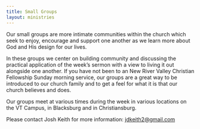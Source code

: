 ```yaml
---
title: Small Groups
layout: ministries
---
```


Our small groups are more intimate communities within the church which seek to enjoy, encourage and support one another as we learn more about God and His design for our lives.

In these groups we center on building community and discussing the practical application of the week’s sermon with a view to living it out alongside one another.  If you have not been to an New River Valley Christian Fellowship Sunday morning service, our groups are a great way to be introduced to our church family and to get a feel for what it is that our church believes and does.

Our groups meet at various times during the week in various locations on the VT Campus, in Blacksburg and in Christiansburg.

Please contact Josh Keith for more information:  [jdkeith2@gmail.com](mailto:jdkeith2@gmail.com)
